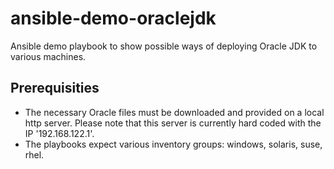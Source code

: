 # ansible-demo-oraclejdk
Ansible demo playbook to show possible ways of deploying Oracle JDK to various machines.

## Prerequisities
- The necessary Oracle files must be downloaded and provided on a local http server. Please note that this server is currently hard coded with the IP '192.168.122.1'.
- The playbooks expect various inventory groups: windows, solaris, suse, rhel.
